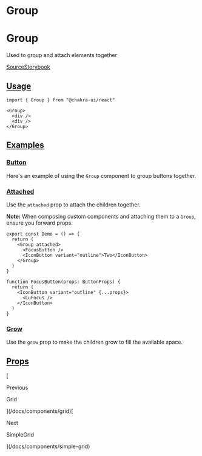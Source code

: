 # Group

Group
=====

Used to group and attach elements together

[Source](https://github.com/chakra-ui/chakra-ui/tree/main/packages/react/src/components/group)[Storybook](https://storybook.chakra-ui.com/?path=/story/components-group--basic)

[Usage](#usage)
---------------

```
import { Group } from "@chakra-ui/react"
```

```
<Group>
  <div />
  <div />
</Group>
```

[Examples](#examples)
---------------------

### [Button](#button)

Here's an example of using the `Group` component to group buttons together.

### [Attached](#attached)

Use the `attached` prop to attach the children together.

**Note:** When composing custom components and attaching them to a `Group`, ensure you forward props.

```
export const Demo = () => {
  return (
    <Group attached>
      <FocusButton />
      <IconButton variant="outline">Two</IconButton>
    </Group>
  )
}

function FocusButton(props: ButtonProps) {
  return (
    <IconButton variant="outline" {...props}>
      <LuFocus />
    </IconButton>
  )
}
```

### [Grow](#grow)

Use the `grow` prop to make the children grow to fill the available space.

[Props](#props)
---------------

[

Previous

Grid



](/docs/components/grid)[

Next

SimpleGrid



](/docs/components/simple-grid)